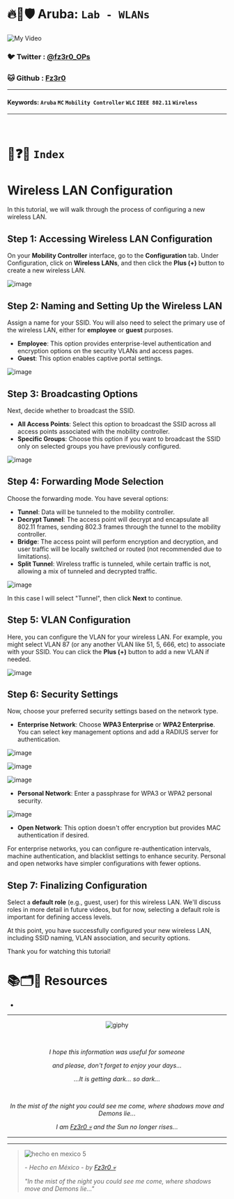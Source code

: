 # 🔥🧱🛡️ Aruba: `Lab - WLANs`

![My Video](https://user-images.githubusercontent.com/94720207/165892585-b830998d-d7c5-43b4-a3ad-f71a07b9077e.gif)

### 🐦 Twitter  : [@fz3r0_OPs](https://twitter.com/Fz3r0_OPs)
### 🐱 Github  : [Fz3r0](https://github.com/fz3r0) 

---
 
#### Keywords: `Aruba` `MC` `Mobility Controller` `WLC` `IEEE 802.11` `Wireless`

---



<br>

# 📝❓📄 `Index`


# Wireless LAN Configuration 



In this tutorial, we will walk through the process of configuring a new wireless LAN.

## Step 1: Accessing Wireless LAN Configuration

On your **Mobility Controller** interface, go to the **Configuration** tab. Under Configuration, click on **Wireless LANs**, and then click the **Plus (+)** button to create a new wireless LAN.

![image](https://github.com/user-attachments/assets/330c2250-3ffb-4dd8-a343-bd4b1884ef35)

## Step 2: Naming and Setting Up the Wireless LAN

Assign a name for your SSID. You will also need to select the primary use of the wireless LAN, either for **employee** or **guest** purposes.

- **Employee**: This option provides enterprise-level authentication and encryption options on the security VLANs and access pages.
- **Guest**: This option enables captive portal settings.

![image](https://github.com/user-attachments/assets/d35e2fa7-f080-457a-ade2-82f48c531791)

## Step 3: Broadcasting Options

Next, decide whether to broadcast the SSID.

- **All Access Points**: Select this option to broadcast the SSID across all access points associated with the mobility controller.
- **Specific Groups**: Choose this option if you want to broadcast the SSID only on selected groups you have previously configured.

![image](https://github.com/user-attachments/assets/c9f3c015-e859-4568-9ceb-f7569fd23ddc)

## Step 4: Forwarding Mode Selection

Choose the forwarding mode. You have several options:

- **Tunnel**: Data will be tunneled to the mobility controller.
- **Decrypt Tunnel**: The access point will decrypt and encapsulate all 802.11 frames, sending 802.3 frames through the tunnel to the mobility controller.
- **Bridge**: The access point will perform encryption and decryption, and user traffic will be locally switched or routed (not recommended due to limitations).
- **Split Tunnel**: Wireless traffic is tunneled, while certain traffic is not, allowing a mix of tunneled and decrypted traffic.

![image](https://github.com/user-attachments/assets/3fb6d76f-908d-4172-8e39-7a481f279ca1)

In this case I will select "Tunnel", then click **Next** to continue.

## Step 5: VLAN Configuration

Here, you can configure the VLAN for your wireless LAN. For example, you might select VLAN 87 (or any another VLAN like 51, 5, 666, etc) to associate with your SSID. You can click the **Plus (+)** button to add a new VLAN if needed.

![image](https://github.com/user-attachments/assets/a8cc9516-0735-4a39-9741-61843892ba69)

## Step 6: Security Settings

Now, choose your preferred security settings based on the network type.

- **Enterprise Network**: Choose **WPA3 Enterprise** or **WPA2 Enterprise**. You can select key management options and add a RADIUS server for authentication.

![image](https://github.com/user-attachments/assets/fd2beefd-1762-4c5e-8a3b-33a1efcf8377)

![image](https://github.com/user-attachments/assets/060a54e4-ac82-418f-8e64-fd93890cb4f8)

![image](https://github.com/user-attachments/assets/11a48fd2-bd5e-48b2-a22d-e66e2c34f06d)
  
- **Personal Network**: Enter a passphrase for WPA3 or WPA2 personal security.

![image](https://github.com/user-attachments/assets/8e9f6ee8-4479-4538-b990-8ce8c3e28db4)
  
- **Open Network**: This option doesn't offer encryption but provides MAC authentication if desired.

For enterprise networks, you can configure re-authentication intervals, machine authentication, and blacklist settings to enhance security. Personal and open networks have simpler configurations with fewer options.

## Step 7: Finalizing Configuration
Select a **default role** (e.g., guest, user) for this wireless LAN. We'll discuss roles in more detail in future videos, but for now, selecting a default role is important for defining access levels.

At this point, you have successfully configured your new wireless LAN, including SSID naming, VLAN association, and security options. 

Thank you for watching this tutorial!





# 📚🗂️🎥 Resources

- 
  
---

<span align="center"> <p align="center"> ![giphy](https://user-images.githubusercontent.com/94720207/166587250-292d9a9f-e590-4c25-a678-d457e2268e85.gif) </p> </span> 



&nbsp;

<span align="center"> <p align="center"> _I hope this information was useful for someone_ </p> </span> 
<span align="center"> <p align="center"> _and please, don't forget to enjoy your days..._ </p> </span> 
<span align="center"> <p align="center"> _...It is getting dark... so dark..._ </p> </span> 

&nbsp;

<span align="center"> <p align="center"> _In the mist of the night you could see me come, where shadows move and Demons lie..._ </p> </span> 
<span align="center"> <p align="center"> _I am [Fz3r0 💀](https://github.com/Fz3r0/) and the Sun no longer rises..._ </p> </span> 

---






---

> ![hecho en mexico 5](https://user-images.githubusercontent.com/94720207/166068790-fa1f243d-2db9-4810-a6e4-eb3c4ad23700.png)
>
> _- Hecho en México - by [Fz3r0 💀](https://github.com/Fz3r0/)_  
>
> _"In the mist of the night you could see me come, where shadows move and Demons lie..."_ 





